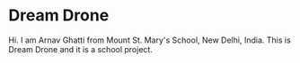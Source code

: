 # Dream Drone #
Hi. I am Arnav Ghatti from Mount St. Mary's School, New Delhi, India. This is Dream Drone and it is a school project.